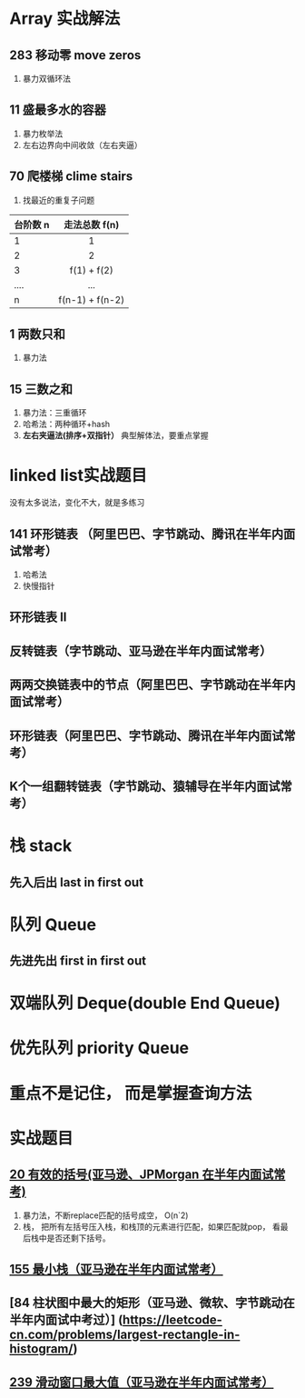 # Array 实战解法
## 283 移动零 move zeros
1. 暴力双循环法
## 11 盛最多水的容器 
1. 暴力枚举法
2. 左右边界向中间收敛（左右夹逼）
## 70 爬楼梯 clime stairs
1. 找最近的重复子问题

| 台阶数 n       | 走法总数 f(n)      |
| ------------- |:-------------:|
| 1      | 1 |
| 2      | 2      |
| 3 | f(1) + f(2)    |
| .... | ... |
| n | f(n-1) + f(n-2) |

## 1 两数只和
1. 暴力法

## 15 三数之和 
1. 暴力法：三重循环
2. 哈希法：两种循环+hash  
3. **左右夹逼法(排序+双指针）** 典型解体法，要重点掌握

# linked list实战题目
没有太多说法，变化不大，就是多练习
## 141 环形链表 （阿里巴巴、字节跳动、腾讯在半年内面试常考）
1. 哈希法
2. 快慢指针

## 环形链表 II
## 反转链表（字节跳动、亚马逊在半年内面试常考）
## 两两交换链表中的节点（阿里巴巴、字节跳动在半年内面试常考）
## 环形链表（阿里巴巴、字节跳动、腾讯在半年内面试常考）
## K个一组翻转链表（字节跳动、猿辅导在半年内面试常考）

# 栈 stack
## 先入后出 last in first out 

# 队列 Queue
## 先进先出 first in first out

# 双端队列 Deque(double End Queue)

# 优先队列 priority Queue

# 重点不是记住， 而是掌握查询方法
 

# 实战题目
## [ 20 有效的括号(亚马逊、JPMorgan 在半年内面试常考)](https://leetcode-cn.com/problems/valid-parentheses/)
1. 暴力法，不断replace匹配的括号成空， O(n`2)
2. 栈， 把所有左括号压入栈，和栈顶的元素进行匹配，如果匹配就pop， 看最后栈中是否还剩下括号。

## [ 155 最小栈（亚马逊在半年内面试常考）](https://leetcode-cn.com/problems/min-stack/)

## [84 柱状图中最大的矩形（亚马逊、微软、字节跳动在半年内面试中考过）] (https://leetcode-cn.com/problems/largest-rectangle-in-histogram/)
## [239 滑动窗口最大值（亚马逊在半年内面试常考）](https://leetcode-cn.com/problems/sliding-window-maximum)
